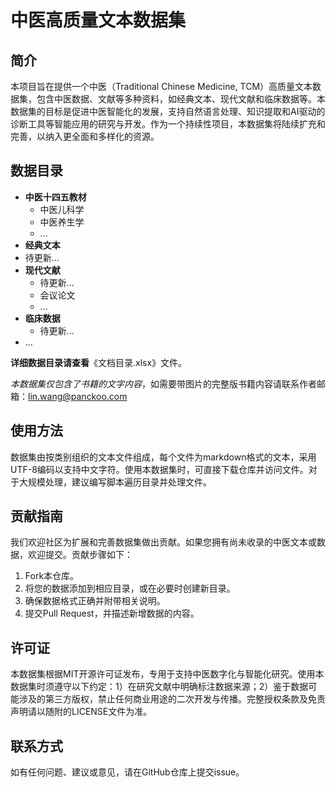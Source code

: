 # 中医高质量文本数据集

## 简介

本项目旨在提供一个中医（Traditional Chinese Medicine, TCM）高质量文本数据集，包含中医数据、文献等多种资料，如经典文本、现代文献和临床数据等。本数据集的目标是促进中医智能化的发展，支持自然语言处理、知识提取和AI驱动的诊断工具等智能应用的研究与开发。作为一个持续性项目，本数据集将陆续扩充和完善，以纳入更全面和多样化的资源。

## 数据目录

- **中医十四五教材**
  - 中医儿科学 
  - 中医养生学
  - ...
- **经典文本**
- 待更新...
- **现代文献**
  - 待更新...
  - 会议论文
  - ...
- **临床数据**
  - 待更新...
- ...

**详细数据目录请查看**《文档目录.xlsx》文件。

*本数据集仅包含了书籍的文字内容*，如需要带图片的完整版书籍内容请联系作者邮箱：lin.wang@panckoo.com

## 使用方法

数据集由按类别组织的文本文件组成，每个文件为markdown格式的文本，采用UTF-8编码以支持中文字符。使用本数据集时，可直接下载仓库并访问文件。对于大规模处理，建议编写脚本遍历目录并处理文件。

## 贡献指南

我们欢迎社区为扩展和完善数据集做出贡献。如果您拥有尚未收录的中医文本或数据，欢迎提交。贡献步骤如下：

1. Fork本仓库。
2. 将您的数据添加到相应目录，或在必要时创建新目录。
3. 确保数据格式正确并附带相关说明。
4. 提交Pull Request，并描述新增数据的内容。

## 许可证

本数据集根据MIT开源许可证发布，专用于支持中医数字化与智能化研究。使用本数据集时须遵守以下约定：1）在研究文献中明确标注数据来源；2）鉴于数据可能涉及的第三方版权，禁止任何商业用途的二次开发与传播。完整授权条款及免责声明请以随附的LICENSE文件为准。

## 联系方式

如有任何问题、建议或意见，请在GitHub仓库上提交issue。
